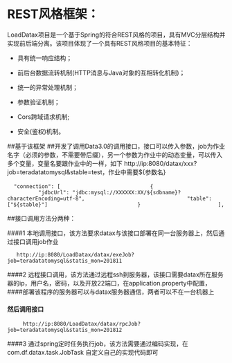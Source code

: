 # REST风格框架：
LoadDatax项目是一个基于Spring的符合REST风格的项目，具有MVC分层结构并实现前后端分离。该项目体现了一个具有REST风格项目的基本特征：

 - 具有统一响应结构；
 
 - 前后台数据流转机制(HTTP消息与Java对象的互相转化机制)；
 
 - 统一的异常处理机制；
 
 - 参数验证机制；
 
 - Cors跨域请求机制;
 
 - 安全(鉴权)机制。
 
##基于该框架
##开发了调用Data3.0的调用接口，接口可以传入参数，job为作业名字（必须的参数，不需要带后缀），另一个参数为作业中的动态变量，可以传入多个变量，变量名要跟作业中的一样，如下
 http://ip:8080/datax/xxx?job=teradatatomysql&stable=test，作业中需要${参数名}
 
                    ``` "connection": [
                             {
                                 "jdbcUrl": "jdbc:mysql://XXXXXX:XX/${sdbname}?characterEncoding=utf-8",
                                 "table": ["${stable}"]
                             }
                         ],```

 
 ##接口调用方法分两种：
 
 ####1 本地调用接口，该方法要求datax与该接口部署在同一台服务器上，然后通过接口调用job作业
 
       http://ip:8080/LoadDatax/datax/exeJob?job=teradatatomysql&statis_mon=201811
        
 ####2 远程接口调用，该方法通过远程ssh到服务器，该接口需要datax所在服务器的ip，用户名，密码，以及开放22端口，在application.property中配置，
 ####部署该程序的服务器可以与datax服务器通信，两者可以不在一台机器上
 #### 然后调用接口
         http://ip:8080/LoadDatax/datax/rpcJob?job=teradatatomysql&statis_mon=201812
         
  ####3 通过spring定时任务执行job，该方法需要通过编码实现，在com.df.datax.task.JobTask 自定义自己的实现代码即可      
 